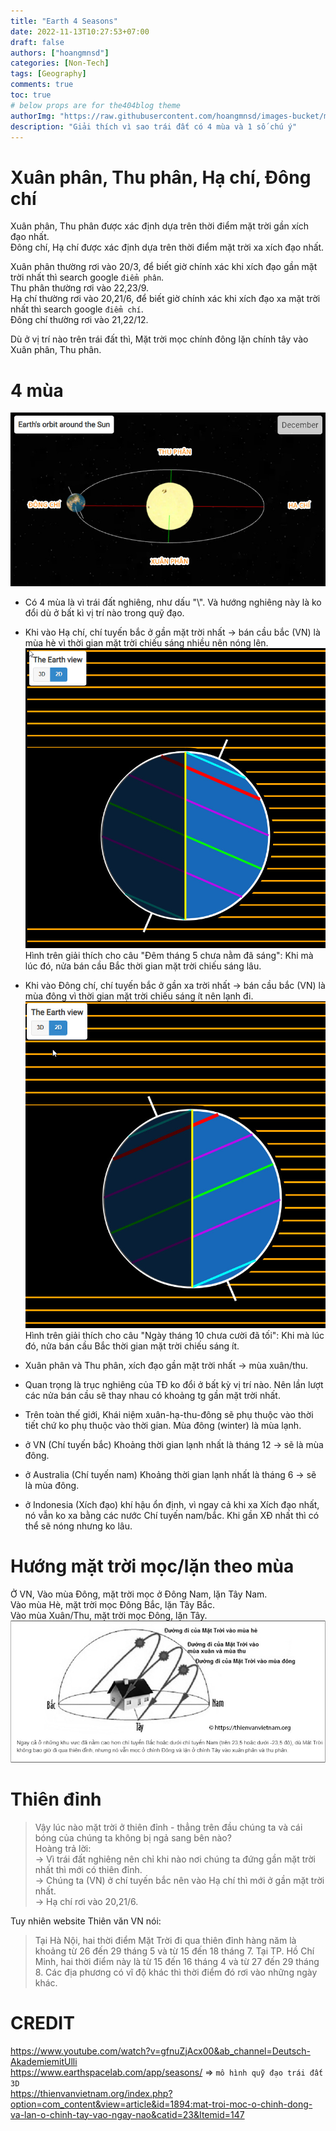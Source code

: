 ```yaml
---
title: "Earth 4 Seasons"
date: 2022-11-13T10:27:53+07:00
draft: false
authors: ["hoangmnsd"]
categories: [Non-Tech]
tags: [Geography]
comments: true
toc: true
# below props are for the404blog theme
authorImg: "https://raw.githubusercontent.com/hoangmnsd/images-bucket/master/static/images/hoangmsnd-avatar001.jpg"
description: "Giải thích vì sao trái đất có 4 mùa và 1 số chú ý"
---
```


# Xuân phân, Thu phân, Hạ chí, Đông chí

Xuân phân, Thu phân được xác định dựa trên thời điểm mặt trời gần xích đạo nhất.  
Đông chí, Hạ chí được xác định dựa trên thời điểm mặt trời xa xích đạo nhất.  

Xuân phân thường rơi vào 20/3, để biết giờ chính xác khi xích đạo gần mặt trời nhất thì search google `điểm phân`.  
Thu phân thường rơi vào 22,23/9.  
Hạ chí thường rơi vào 20,21/6, để biết giờ chính xác khi xích đạo xa mặt trời nhất thì search google `điểm chí`.  
Đông chí thường rơi vào 21,22/12.  

Dù ở vị trí nào trên trái đất thì, Mặt trời mọc chính đông lặn chính tây vào Xuân phân, Thu phân.

# 4 mùa 

![](https://raw.githubusercontent.com/hoangmnsd/images-bucket/master/static/images/sun-orbit-earth-4-seasons-2.jpg)

- Có 4 mùa là vì trái đất nghiêng, như dấu "\\". Và hướng nghiêng này là ko đổi dù ở bất kì vị trí nào trong quỹ đạo.  

- Khi vào Hạ chí, chí tuyến bắc ở gần mặt trời nhất -> bán cầu bắc (VN) là mùa hè vì thời gian mặt trời chiếu sáng nhiều nên nóng lên.   
![](https://raw.githubusercontent.com/hoangmnsd/images-bucket/master/static/images/sun-orbit-earth-4-seasons-june.jpg)  
Hình trên giải thích cho câu "Đêm tháng 5 chưa nằm đã sáng": Khi mà lúc đó, nửa bán cầu Bắc thời gian mặt trời chiếu sáng lâu.  

- Khi vào Đông chí, chí tuyến bắc ở gần xa trời nhất -> bán cầu bắc (VN) là mùa đông vì thời gian mặt trời chiếu sáng ít nên lạnh đi.  
![](https://raw.githubusercontent.com/hoangmnsd/images-bucket/master/static/images/sun-orbit-earth-4-seasons-december.jpg)  
Hình trên giải thích cho câu "Ngày tháng 10 chưa cười đã tối": Khi mà lúc đó, nửa bán cầu Bắc thời gian mặt trời chiếu sáng ít.  

- Xuân phân và Thu phân, xích đạo gần mặt trời nhất -> mùa xuân/thu.  

- Quan trọng là trục nghiêng của TĐ ko đổi ở bất kỳ vị trí nào. Nên lần lượt các nửa bán cầu sẽ thay nhau có khoảng tg gần mặt trời nhất.  

- Trên toàn thế giới, Khái niệm xuân-hạ-thu-đông sẽ phụ thuộc vào thời tiết chứ ko phụ thuộc vào thời gian. Mùa đông (winter) là mùa lạnh.  
- ở VN (Chí tuyến bắc) Khoảng thời gian lạnh nhất là tháng 12 -> sẽ là mùa đông.  
- ở Australia (Chí tuyến nam) Khoảng thời gian lạnh nhất là tháng 6 -> sẽ là mùa đông.  
- ở Indonesia (Xích đạo) khí hậu ổn định, vì ngay cả khi xa Xích đạo nhất, nó vẫn ko xa bằng các nước Chí tuyến nam/bắc. Khi gần XĐ nhất thì có thể sẽ nóng nhưng ko lâu.  

# Hướng mặt trời mọc/lặn theo mùa 

Ở VN, Vào mùa Đông, mặt trời mọc ở Đông Nam, lặn Tây Nam.  
Vào mùa Hè, mặt trời mọc Đông Bắc, lặn Tây Bắc.  
Vào mùa Xuân/Thu, mặt trời mọc Đông, lặn Tây.  
![](https://raw.githubusercontent.com/hoangmnsd/images-bucket/master/static/images/sun-orbit-earth-4-seasons.jpg)  

# Thiên đỉnh 

> Vậy lúc nào mặt trời ở thiên đỉnh - thẳng trên đầu chúng ta và cái bóng của chúng ta không bị ngả sang bên nào?  
Hoàng trả lời:  
-> Vì trái đất nghiêng nên chỉ khi nào nơi chúng ta đứng gần mặt trời nhất thì mới có thiên đỉnh.  
-> Chúng ta (VN) ở chí tuyến bắc nên vào Hạ chí thì mới ở gần mặt trời nhất.  
-> Hạ chí rơi vào 20,21/6.  

Tuy nhiên website Thiên văn VN nói:  
> Tại Hà Nội, hai thời điểm Mặt Trời đi qua thiên đỉnh hàng năm là khoảng từ 26 đến 29 tháng 5 và từ 15 đến 18 tháng 7. Tại TP. Hồ Chí Minh, hai thời điểm này là từ 15 đến 16 tháng 4 và từ 27 đến 29 tháng 8. Các địa phương có vĩ độ khác thì thời điểm đó rơi vào những ngày khác.


# CREDIT

https://www.youtube.com/watch?v=gfnuZjAcx00&ab_channel=Deutsch-AkademiemitUlli  
https://www.earthspacelab.com/app/seasons/ => `mô hình quỹ đạo trái đất 3D`  
https://thienvanvietnam.org/index.php?option=com_content&view=article&id=1894:mat-troi-moc-o-chinh-dong-va-lan-o-chinh-tay-vao-ngay-nao&catid=23&Itemid=147  
